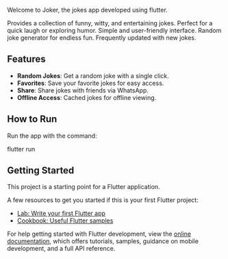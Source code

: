 Welcome to Joker, the jokes app developed using flutter.

Provides a collection of funny, witty, and entertaining jokes. Perfect for a quick laugh or exploring humor. Simple and user-friendly interface. Random joke generator for endless fun. Frequently updated with new jokes.

## Features
- **Random Jokes**: Get a random joke with a single click.
- **Favorites**: Save your favorite jokes for easy access.
- **Share**: Share jokes with friends via WhatsApp.
- **Offline Access**: Cached jokes for offline viewing.

## How to Run
Run the app with the command:

flutter run

## Getting Started

This project is a starting point for a Flutter application.

A few resources to get you started if this is your first Flutter project:

- [Lab: Write your first Flutter app](https://docs.flutter.dev/get-started/codelab)
- [Cookbook: Useful Flutter samples](https://docs.flutter.dev/cookbook)

For help getting started with Flutter development, view the
[online documentation](https://docs.flutter.dev/), which offers tutorials,
samples, guidance on mobile development, and a full API reference.


